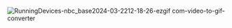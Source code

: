 ![RunningDevices-nbc_base2024-03-2212-18-26-ezgif com-video-to-gif-converter](https://github.com/Combro-Kim/nbc_baseProject/assets/84631435/fb8e1531-430c-4ccd-9c85-d7041c180267)
